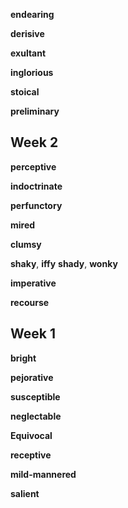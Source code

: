 
**endearing**

**derisive**  

**exultant**

**inglorious**

**stoical**

**preliminary**

## Week 2 

**perceptive**

**indoctrinate**

**perfunctory**

**mired**

**clumsy**

**shaky**, **iffy**
**shady**, **wonky**

**imperative** 

**recourse**

## Week 1 

**bright**

**pejorative**

**susceptible**

**neglectable**

**Equivocal**

**receptive**

**mild-mannered** 

**salient**

